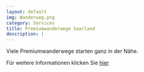 ```yaml
---
layout: default
img: Wanderweg.png
category: Services
title: Premiumwanderwege Saarland
description: |
---
```


Viele Premiumwanderwege starten ganz in der Nähe.

Für weitere Informationen klicken Sie <a href= "https://www.urlaub.saarland/Media/Alle-Premiumwege"> hier </a> 